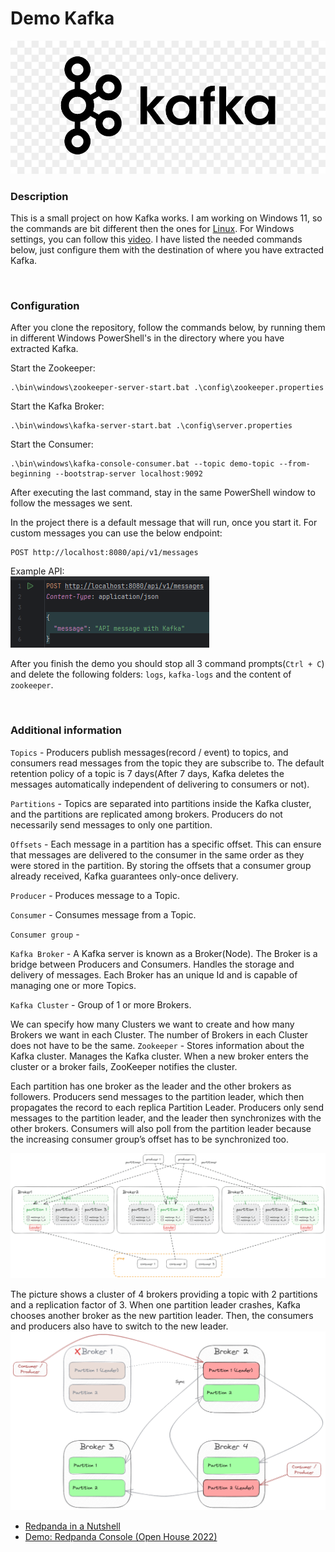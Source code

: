 # Demo Kafka

![kafka-logo](kafka-logo.jpg)

### Description
This is a small project on how Kafka works. I am working on Windows 11, so the commands are bit different then the 
ones for [Linux](https://kafka.apache.org/quickstart). For Windows settings, you can follow 
this [video](https://www.youtube.com/watch?v=LX5LKBYHmyU). I have listed the needed commands below, just configure 
them with the destination of where you have extracted Kafka.

<br>

### Configuration
After you clone the repository, follow the commands below, by running them in different Windows PowerShell's in the directory 
where you have extracted Kafka.

Start the Zookeeper:
```
.\bin\windows\zookeeper-server-start.bat .\config\zookeeper.properties
```

Start the Kafka Broker:
```
.\bin\windows\kafka-server-start.bat .\config\server.properties
```

Start the Consumer:
```
.\bin\windows\kafka-console-consumer.bat --topic demo-topic --from-beginning --bootstrap-server localhost:9092
```
After executing the last command, stay in the same PowerShell window to follow the messages we sent. 

In the project there is a default message that will run, once you start it. For custom messages you can use the below endpoint:
```
POST http://localhost:8080/api/v1/messages
```
Example API:<br>
![example-api](example-api.png)

After you finish the demo you should stop all 3 command prompts(`Ctrl + C`) and delete the following folders: `logs`, `kafka-logs` 
and the content of `zookeeper`.

<br>

### Additional information

`Topics` - Producers publish messages(record / event) to topics, and consumers read messages from the topic they are subscribe to. The 
default retention policy of a topic is 7 days(After 7 days, Kafka deletes the messages automatically independent of delivering to 
consumers or not). 
<br>

`Partitions` - Topics are separated into partitions inside the Kafka cluster, and the partitions are replicated among brokers. Producers do 
not necessarily send messages to only one partition. 
<br>

`Offsets` -  Each message in a partition has a specific offset. This can ensure that messages are delivered to the consumer in the same 
order as they were stored in the partition. By storing the offsets that a consumer group already received, Kafka guarantees only-once 
delivery. 
<br>

`Producer` - Produces message to a Topic. 
<br>

`Consumer` - Consumes message from a Topic. 
<br>

`Consumer group` - 
<br>

`Kafka Broker` - A Kafka server is known as a Broker(Node). The Broker is a bridge between Producers and Consumers. Handles the storage and 
delivery of messages. Each Broker has an unique Id and is capable of managing one or more Topics. 
<br>

`Kafka Cluster` - Group of 1 or more Brokers. 
<br>

We can specify how many Clusters we want to create and how many Brokers we want in each Cluster. The number of Brokers 
in each Cluster does not have to be the same.
`Zookeeper` - Stores information about the Kafka cluster. Manages the Kafka cluster. When a new broker enters the cluster 
or a broker fails, ZooKeeper notifies the cluster. <br>

Each partition has one broker as the leader and the other brokers as followers.
Producers send messages to the partition leader, which then propagates the record to each replica
Partition Leader. Producers only send messages to the partition leader, and the leader then synchronizes with the other brokers. Consumers will also poll from the partition leader because the increasing consumer group’s offset has to be synchronized too.

![kafka-big-picture](kafka-big-picture.png)


The picture shows a cluster of 4 brokers providing a topic with 2 partitions and a replication factor of 3. When one partition 
leader crashes, Kafka chooses another broker as the new partition leader. Then, the consumers and producers also have to switch 
to the new leader.
![kafka-broker-leader](kafka-broker-leader.png)




- [Redpanda in a Nutshell](https://www.youtube.com/watch?v=hd9F1NqzVkY)
- [Demo: Redpanda Console (Open House 2022)](https://www.youtube.com/watch?v=ezDYSpC7JcU)
